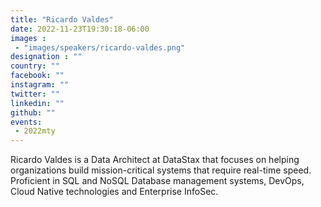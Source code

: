 ```yaml
---
title: "Ricardo Valdes"
date: 2022-11-23T19:30:18-06:00
images : 
 - "images/speakers/ricardo-valdes.png"
designation : ""
country: ""
facebook: ""
instagram: ""
twitter: ""
linkedin: ""
github: ""
events: 
 - 2022mty
---
```


Ricardo Valdes is a Data Architect at DataStax that focuses on helping organizations build mission-critical systems that require real-time speed. Proficient in SQL and NoSQL Database management systems, DevOps, Cloud Native technologies and Enterprise InfoSec.